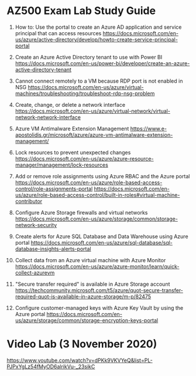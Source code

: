 # AZ500 Exam Lab Study Guide

1. How to: Use the portal to create an Azure AD application and service principal that can access resources
https://docs.microsoft.com/en-us/azure/active-directory/develop/howto-create-service-principal-portal

2. Create an Azure Active Directory tenant to use with Power BI
https://docs.microsoft.com/en-us/power-bi/developer/create-an-azure-active-directory-tenant

3. Cannot connect remotely to a VM because RDP port is not enabled in NSG
https://docs.microsoft.com/en-us/azure/virtual-machines/troubleshooting/troubleshoot-rdp-nsg-problem

4. Create, change, or delete a network interface
https://docs.microsoft.com/en-us/azure/virtual-network/virtual-network-network-interface

5. Azure VM Antimalware Extension Management
https://www.e-apostolidis.gr/microsoft/azure/azure-vm-antimalware-extension-management/

6. Lock resources to prevent unexpected changes
https://docs.microsoft.com/en-us/azure/azure-resource-manager/management/lock-resources

7. Add or remove role assignments using Azure RBAC and the Azure portal
https://docs.microsoft.com/en-us/azure/role-based-access-control/role-assignments-portal
https://docs.microsoft.com/en-us/azure/role-based-access-control/built-in-roles#virtual-machine-contributor

8. Configure Azure Storage firewalls and virtual networks
https://docs.microsoft.com/en-us/azure/storage/common/storage-network-security

9. Create alerts for Azure SQL Database and Data Warehouse using Azure portal
https://docs.microsoft.com/en-us/azure/sql-database/sql-database-insights-alerts-portal

10. Collect data from an Azure virtual machine with Azure Monitor
https://docs.microsoft.com/en-us/azure/azure-monitor/learn/quick-collect-azurevm

11. "Secure transfer required" is available in Azure Storage account
https://techcommunity.microsoft.com/t5/azure/quot-secure-transfer-required-quot-is-available-in-azure-storage/m-p/82475

12. Configure customer-managed keys with Azure Key Vault by using the Azure portal
https://docs.microsoft.com/en-us/azure/storage/common/storage-encryption-keys-portal

# Video Lab (3 November 2020)
https://www.youtube.com/watch?v=dPKk9VKVYeQ&list=PL-PJPxYgLz54fMyOD6alrikVu-_23sikC
